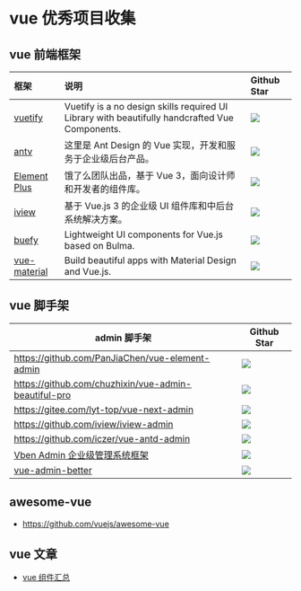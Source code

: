 # vue 优秀项目收集

## vue 前端框架

| 框架                                                     | 说明                                                                                           | Github Star                                                                       |
| :------------------------------------------------------- | :--------------------------------------------------------------------------------------------- | :-------------------------------------------------------------------------------- |
| [vuetify](https://vuetifyjs.com/en/)                     | Vuetify is a no design skills required UI Library with beautifully handcrafted Vue Components. | ![](https://img.shields.io/github/stars/vuetifyjs/vuetify?style=social)           |
| [antv](https://vue.ant.design/docs/vue/introduce/)       | 这里是 Ant Design 的 Vue 实现，开发和服务于企业级后台产品。                                    | ![](https://img.shields.io/github/stars/vueComponent/ant-design-vue?style=social) |
| [Element Plus](https://element-plus.gitee.io/zh-CN/)     | 饿了么团队出品，基于 Vue 3，面向设计师和开发者的组件库。                                       | ![](https://img.shields.io/github/stars/element-plus/element-plus?style=social)   |
| [iview](https://www.iviewui.com/)                        | 基于 Vue.js 3 的企业级 UI 组件库和中后台系统解决方案。                                         | ![](https://img.shields.io/github/stars/view-design/ViewUIPlus?style=social)      |
| [buefy](https://buefy.org/)                              | Lightweight UI components for Vue.js based on Bulma.                                           | ![](https://img.shields.io/github/stars/buefy/buefy?style=social)                 |
| [vue-material](https://www.creative-tim.com/vuematerial) | Build beautiful apps with Material Design and Vue.js.                                          | ![](https://img.shields.io/github/stars/vuematerial/vue-material?style=social)    |

## vue 脚手架

| admin 脚手架                                                     | Github Star                                                                             |
| ---------------------------------------------------------------- | --------------------------------------------------------------------------------------- |
| https://github.com/PanJiaChen/vue-element-admin                  | ![](https://img.shields.io/github/stars/PanJiaChen/vue-element-admin?style=social)      |
| https://github.com/chuzhixin/vue-admin-beautiful-pro             | ![](https://img.shields.io/github/stars/chuzhixin/vue-admin-beautiful-pro?style=social) |
| https://gitee.com/lyt-top/vue-next-admin                         | ![](https://img.shields.io/github/stars/lyt-top/vue-next-admin?style=social)            |
| https://github.com/iview/iview-admin                             | ![](https://img.shields.io/github/stars/iview/iview-admin?style=social)                 |
| https://github.com/iczer/vue-antd-admin                          | ![](https://img.shields.io/github/stars/iczer/vue-antd-admin?style=social)              |
| [Vben Admin 企业级管理系统框架](https://doc.vben.pro/)           | ![](https://img.shields.io/github/stars/vbenjs/vue-vben-admin?style=social)             |
| [vue-admin-better](https://github.com/zxwk1998/vue-admin-better) | ![](https://img.shields.io/github/stars/zxwk1998/vue-admin-better?style=social)         |

## awesome-vue

- https://github.com/vuejs/awesome-vue

## vue 文章

- [vue 组件汇总](https://juejin.im/post/5af16a2cf265da0b8636353b)

